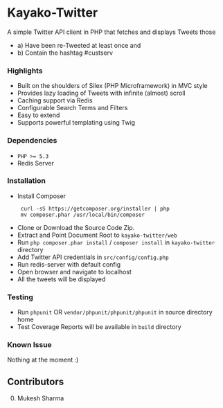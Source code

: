 Kayako-Twitter
==============

A simple Twitter API client in PHP that fetches and displays Tweets those 
* a) Have been re-Tweeted at least once and 
* b) Contain the hashtag #custserv


### Highlights

* Built on the shoulders of Silex (PHP Microframework) in MVC style
* Provides lazy loading of Tweets with infinite (almost) scroll
* Caching support via Redis
* Configurable Search Terms and Filters
* Easy to extend
* Supports powerful templating using Twig

### Dependencies

* `PHP >= 5.3`
* Redis Server

### Installation
* Install Composer
    ```
     curl -sS https://getcomposer.org/installer | php
     mv composer.phar /usr/local/bin/composer
    ```
* Clone or Download the Source Code Zip.
* Extract and Point Document Root to `kayako-twitter/web`
* Run `php composer.phar install` / `composer install` in `kayako-twitter` directory
* Add Twitter API credentials  in ``src/config/config.php``
* Run redis-server with default config
* Open browser and navigate to localhost
* All the tweets will be displayed

### Testing
* Run `phpunit` OR `vendor/phpunit/phpunit/phpunit` in source directory home
* Test Coverage Reports will be available in ``build`` directory

### Known Issue
Nothing at the moment :)

## Contributors

 0. Mukesh Sharma
